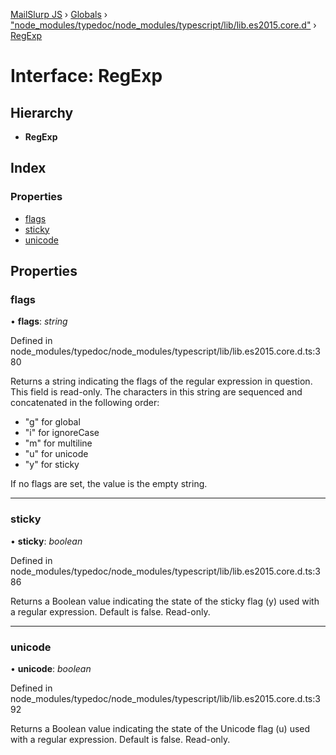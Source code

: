[MailSlurp JS](../README.md) › [Globals](../globals.md) › ["node_modules/typedoc/node_modules/typescript/lib/lib.es2015.core.d"](../modules/_node_modules_typedoc_node_modules_typescript_lib_lib_es2015_core_d_.md) › [RegExp](_node_modules_typedoc_node_modules_typescript_lib_lib_es2015_core_d_.regexp.md)

# Interface: RegExp

## Hierarchy

* **RegExp**

## Index

### Properties

* [flags](_node_modules_typedoc_node_modules_typescript_lib_lib_es2015_core_d_.regexp.md#flags)
* [sticky](_node_modules_typedoc_node_modules_typescript_lib_lib_es2015_core_d_.regexp.md#sticky)
* [unicode](_node_modules_typedoc_node_modules_typescript_lib_lib_es2015_core_d_.regexp.md#unicode)

## Properties

###  flags

• **flags**: *string*

Defined in node_modules/typedoc/node_modules/typescript/lib/lib.es2015.core.d.ts:380

Returns a string indicating the flags of the regular expression in question. This field is read-only.
The characters in this string are sequenced and concatenated in the following order:

   - "g" for global
   - "i" for ignoreCase
   - "m" for multiline
   - "u" for unicode
   - "y" for sticky

If no flags are set, the value is the empty string.

___

###  sticky

• **sticky**: *boolean*

Defined in node_modules/typedoc/node_modules/typescript/lib/lib.es2015.core.d.ts:386

Returns a Boolean value indicating the state of the sticky flag (y) used with a regular
expression. Default is false. Read-only.

___

###  unicode

• **unicode**: *boolean*

Defined in node_modules/typedoc/node_modules/typescript/lib/lib.es2015.core.d.ts:392

Returns a Boolean value indicating the state of the Unicode flag (u) used with a regular
expression. Default is false. Read-only.
